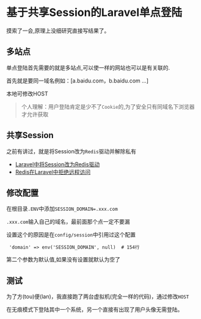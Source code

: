# 基于共享Session的Laravel单点登陆

摸索了一会,原理上没细研究直接写结果了。

## 多站点

单点登陆首先需要的就是多站点,可以使一样的网站也可以是有关联的.

首先就是要同一域名例如：[a.baidu.com，b.baidu.com ...]

本地可修改HOST

> 个人理解：用户登陆肯定是少不了`Cookie`的,为了安全只有同域名下浏览器才允许获取

## 共享Session

之前有讲过，就是将Session改为`Redis`驱动并解除私有

- [Laravel中将Session改为Redis驱动](../PHP/Laravel中将Session改为Redis驱动.md)
- [Redis在Laravel中拒绝远程访问](../PHP/Redis在Laravel中拒绝远程访问.md)

## 修改配置

在根目录`.ENV`中添加`SESSION_DOMAIN=.xxx.com`

`.xxx.com`输入自己的域名，最前面那个点一定不要漏

设置这个的原因是在`config/session`中引用过这个配置

````
 'domain' => env('SESSION_DOMAIN', null)  # 154行
````

第二个参数为默认值,如果没有设置就默认为空了

## 测试

为了方(tou)便(lan)，我直接跑了两台虚拟机(完全一样的代码)，通过修改`HOST`

在无痕模式下登陆其中一个系统，另一个直接有出现了用户头像无需登陆。
